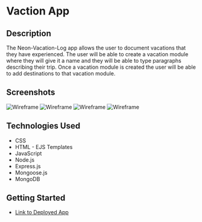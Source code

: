 # Vaction App

## Description
The Neon-Vacation-Log app allows the user to document vacations that they have experienced. The user will be able to create a vacation module where they will give it a name and they will be able to type paragraphs describing their trip. Once a vacation module is created the user will be able to add destinations to that vacation module.
## Screenshots
![Wireframe](https://i.imgur.com/EJT7abC.png)
![Wireframe](https://i.imgur.com/HstAdVX.png)
![Wireframe](https://i.imgur.com/tfdpM7S.png)
![Wireframe](https://i.imgur.com/S7ACYN4.png)

## Technologies Used
- CSS
- HTML - EJS Templates
- JavaScript
- Node.js
- Express.js
- Mongoose.js
- MongoDB

## Getting Started 
- [Link to Deployed App](https://neon-vacation-log.herokuapp.com)
